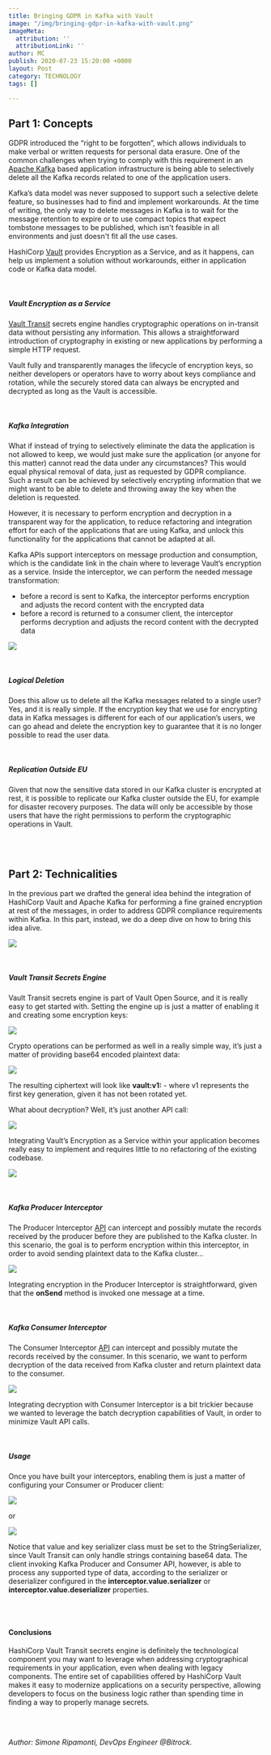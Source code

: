 ```yaml
---
title: Bringing GDPR in Kafka with Vault
image: "/img/bringing-gdpr-in-kafka-with-vault.png"
imageMeta:
  attribution: ''
  attributionLink: ''
author: MC
publish: 2020-07-23 15:20:00 +0000
layout: Post
category: TECHNOLOGY
tags: []

---
```

## Part 1: Concepts

GDPR introduced the “right to be forgotten”, which allows individuals to make verbal or written requests for personal data erasure. One of the common challenges when trying to comply with this requirement in an [Apache Kafka](https://kafka.apache.org/) based application infrastructure is being able to selectively delete all the Kafka records related to one of the application users.

Kafka’s data model was never supposed to support such a selective delete feature, so businesses had to find and implement workarounds. At the time of writing, the only way to delete messages in Kafka is to wait for the message retention to expire or to use compact topics that expect tombstone messages to be published, which isn't feasible in all environments and just doesn't fit all the use cases.

HashiCorp [Vault](https://www.vaultproject.io/) provides Encryption as a Service, and as it happens, can help us implement a solution without workarounds, either in application code or Kafka data model.

<br/>

##### Vault Encryption as a Service

[Vault Transit](https://www.vaultproject.io/docs/secrets/transit) secrets engine handles cryptographic operations on in-transit data without persisting any information. This allows a straightforward introduction of cryptography in existing or new applications by performing a simple HTTP request.

Vault fully and transparently manages the lifecycle of encryption keys, so neither developers or operators have to worry about keys compliance and rotation, while the securely stored data can always be encrypted and decrypted as long as the Vault is accessible.

<br/>

##### Kafka Integration

What if instead of trying to selectively eliminate the data the application is not allowed to keep, we would just make sure the application (or anyone for this matter) cannot read the data under any circumstances? This would equal physical removal of data, just as requested by GDPR compliance. Such a result can be achieved by selectively encrypting information that we might want to be able to delete and throwing away the key when the deletion is requested.

However, it is necessary to perform encryption and decryption in a transparent way for the application, to reduce refactoring and integration effort for each of the applications that are using Kafka, and unlock this functionality for the applications that cannot be adapted at all.

Kafka APIs support interceptors on message production and consumption, which is the candidate link in the chain where to leverage Vault’s encryption as a service. Inside the interceptor, we can perform the needed message transformation:

* before a record is sent to Kafka, the interceptor performs encryption and adjusts the record content with the encrypted data
* before a record is returned to a consumer client, the interceptor performs decryption and adjusts the record content with the decrypted data

![](/img/schermata-2020-07-23-alle-15-14-36.png)

<br/>

##### Logical Deletion

Does this allow us to delete all the Kafka messages related to a single user? Yes, and it is really simple. If the encryption key that we use for encrypting data in Kafka messages is different for each of our application’s users, we can go ahead and delete the encryption key to guarantee that it is no longer possible to read the user data.

<br/>

##### Replication Outside EU

Given that now the sensitive data stored in our Kafka cluster is encrypted at rest, it is possible to replicate our Kafka cluster outside the EU, for example for disaster recovery purposes. The data will only be accessible by those users that have the right permissions to perform the cryptographic operations in Vault.

<br/><br/>

## Part 2: Technicalities

In the previous part we drafted the general idea behind the integration of HashiCorp Vault and Apache Kafka for performing a fine grained encryption at rest of the messages, in order to address GDPR compliance requirements within Kafka. In this part, instead, we do a deep dive on how to bring this idea alive.

![](/img/schermata-2020-07-23-alle-15-14-36.png)

<br/>

##### Vault Transit Secrets Engine

Vault Transit secrets engine is part of Vault Open Source, and it is really easy to get started with. Setting the engine up is just a matter of enabling it and creating some encryption keys:

![](/img/d3.png)

Crypto operations can be performed as well in a really simple way, it’s just a matter of providing base64 encoded plaintext data:

![](/img/d4.png)

The resulting ciphertext will look like **vault:v1:<encrypted-data>** - where v1 represents the first key generation, given it has not been rotated yet.

What about decryption? Well, it’s just another API call:

![](/img/d5.png)

Integrating Vault’s Encryption as a Service within your application becomes really easy to implement and requires little to no refactoring of the existing codebase.

![](/img/d6.png)

<br/>

##### Kafka Producer Interceptor

The Producer Interceptor [API](https://kafka.apache.org/25/javadoc/org/apache/kafka/clients/producer/ProducerInterceptor.html) can intercept and possibly mutate the records received by the producer before they are published to the Kafka cluster. In this scenario, the goal is to perform encryption within this interceptor, in order to avoid sending plaintext data to the Kafka cluster...

![](/img/d7.png)

Integrating encryption in the Producer Interceptor is straightforward, given that the **onSend** method is invoked one message at a time.

<br/>

##### Kafka Consumer Interceptor

The Consumer Interceptor [API](https://kafka.apache.org/25/javadoc/org/apache/kafka/clients/consumer/ConsumerInterceptor.html) can intercept and possibly mutate the records received by the consumer. In this scenario, we want to perform decryption of the data received from Kafka cluster and return plaintext data to the consumer.

![](/img/d8.png)

Integrating decryption with Consumer Interceptor is a bit trickier because we wanted to leverage the batch decryption capabilities of Vault, in order to minimize Vault API calls.

<br/>

##### Usage

Once you have built your interceptors, enabling them is just a matter of configuring your Consumer or Producer client:

![](/img/d9.png)

or

![](/img/d10.png)

Notice that value and key serializer class must be set to the StringSerializer, since Vault Transit can only handle strings containing base64 data. The client invoking Kafka Producer and Consumer API, however, is able to process any supported type of data, according to the serializer or deserializer configured in the **interceptor.value.serializer** or **interceptor.value.deserializer** properties.

<br/><br/>

#### Conclusions

HashiCorp Vault Transit secrets engine is definitely the technological component you may want to leverage when addressing cryptographical requirements in your application, even when dealing with legacy components. The entire set of capabilities offered by HashiCorp Vault makes it easy to modernize applications on a security perspective, allowing developers to focus on the business logic rather than spending time in finding a way to properly manage secrets.
  
<br/><br/>

_Author: Simone Ripamonti, DevOps Engineer @Bitrock._